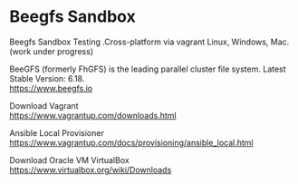 # Beegfs Sandbox
Beegfs Sandbox Testing .Cross-platform via vagrant Linux, Windows, Mac. 
(work under progress)

BeeGFS (formerly FhGFS) is the leading parallel cluster file system.
Latest Stable Version: 6.18.    
https://www.beegfs.io

Download Vagrant   
https://www.vagrantup.com/downloads.html

Ansible Local Provisioner
https://www.vagrantup.com/docs/provisioning/ansible_local.html

Download Oracle VM VirtualBox        
https://www.virtualbox.org/wiki/Downloads
